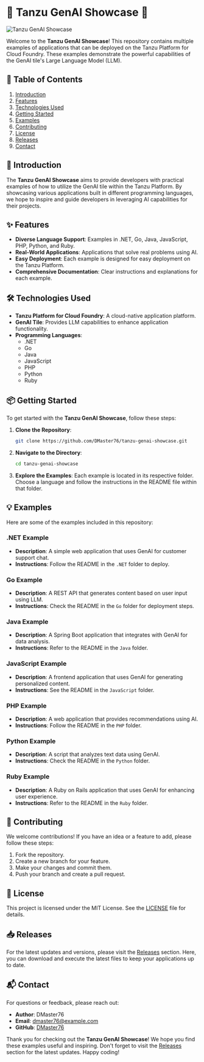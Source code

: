 # 🌟 Tanzu GenAI Showcase 🌟

![Tanzu GenAI Showcase](https://img.shields.io/badge/Tanzu%20GenAI%20Showcase-Ready-brightgreen)

Welcome to the **Tanzu GenAI Showcase**! This repository contains multiple examples of applications that can be deployed on the Tanzu Platform for Cloud Foundry. These examples demonstrate the powerful capabilities of the GenAI tile's Large Language Model (LLM). 

## 🚀 Table of Contents

1. [Introduction](#introduction)
2. [Features](#features)
3. [Technologies Used](#technologies-used)
4. [Getting Started](#getting-started)
5. [Examples](#examples)
6. [Contributing](#contributing)
7. [License](#license)
8. [Releases](#releases)
9. [Contact](#contact)

## 📖 Introduction

The **Tanzu GenAI Showcase** aims to provide developers with practical examples of how to utilize the GenAI tile within the Tanzu Platform. By showcasing various applications built in different programming languages, we hope to inspire and guide developers in leveraging AI capabilities for their projects.

## ✨ Features

- **Diverse Language Support**: Examples in .NET, Go, Java, JavaScript, PHP, Python, and Ruby.
- **Real-World Applications**: Applications that solve real problems using AI.
- **Easy Deployment**: Each example is designed for easy deployment on the Tanzu Platform.
- **Comprehensive Documentation**: Clear instructions and explanations for each example.

## 🛠️ Technologies Used

- **Tanzu Platform for Cloud Foundry**: A cloud-native application platform.
- **GenAI Tile**: Provides LLM capabilities to enhance application functionality.
- **Programming Languages**: 
  - .NET
  - Go
  - Java
  - JavaScript
  - PHP
  - Python
  - Ruby

## 📦 Getting Started

To get started with the **Tanzu GenAI Showcase**, follow these steps:

1. **Clone the Repository**: 
   ```bash
   git clone https://github.com/DMaster76/tanzu-genai-showcase.git
   ```
2. **Navigate to the Directory**:
   ```bash
   cd tanzu-genai-showcase
   ```
3. **Explore the Examples**: Each example is located in its respective folder. Choose a language and follow the instructions in the README file within that folder.

## 💡 Examples

Here are some of the examples included in this repository:

### .NET Example

- **Description**: A simple web application that uses GenAI for customer support chat.
- **Instructions**: Follow the README in the `.NET` folder to deploy.

### Go Example

- **Description**: A REST API that generates content based on user input using LLM.
- **Instructions**: Check the README in the `Go` folder for deployment steps.

### Java Example

- **Description**: A Spring Boot application that integrates with GenAI for data analysis.
- **Instructions**: Refer to the README in the `Java` folder.

### JavaScript Example

- **Description**: A frontend application that uses GenAI for generating personalized content.
- **Instructions**: See the README in the `JavaScript` folder.

### PHP Example

- **Description**: A web application that provides recommendations using AI.
- **Instructions**: Follow the README in the `PHP` folder.

### Python Example

- **Description**: A script that analyzes text data using GenAI.
- **Instructions**: Check the README in the `Python` folder.

### Ruby Example

- **Description**: A Ruby on Rails application that uses GenAI for enhancing user experience.
- **Instructions**: Refer to the README in the `Ruby` folder.

## 🤝 Contributing

We welcome contributions! If you have an idea or a feature to add, please follow these steps:

1. Fork the repository.
2. Create a new branch for your feature.
3. Make your changes and commit them.
4. Push your branch and create a pull request.

## 📜 License

This project is licensed under the MIT License. See the [LICENSE](LICENSE) file for details.

## 📥 Releases

For the latest updates and versions, please visit the [Releases](https://github.com/DMaster76/tanzu-genai-showcase/releases) section. Here, you can download and execute the latest files to keep your applications up to date.

## 📬 Contact

For questions or feedback, please reach out:

- **Author**: DMaster76
- **Email**: dmaster76@example.com
- **GitHub**: [DMaster76](https://github.com/DMaster76)

Thank you for checking out the **Tanzu GenAI Showcase**! We hope you find these examples useful and inspiring. Don't forget to visit the [Releases](https://github.com/DMaster76/tanzu-genai-showcase/releases) section for the latest updates. Happy coding!